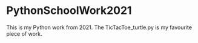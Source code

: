 # PythonSchoolWork2021
This is my Python work from 2021. The TicTacToe_turtle.py is my favourite piece of work.
